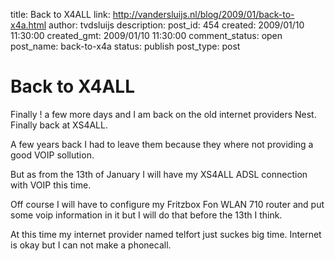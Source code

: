 title: Back to X4ALL
link: http://vandersluijs.nl/blog/2009/01/back-to-x4a.html
author: tvdsluijs
description: 
post_id: 454
created: 2009/01/10 11:30:00
created_gmt: 2009/01/10 11:30:00
comment_status: open
post_name: back-to-x4a
status: publish
post_type: post

# Back to X4ALL

Finally ! a few more days and I am back on the old internet providers Nest. Finally back at XS4ALL.  
  
A few years back I had to leave them because they where not providing a good VOIP sollution.  
  
  
  
But as from the 13th of January I will have my XS4ALL ADSL connection with VOIP this time.  
  
Off course I will have to configure my Fritzbox Fon WLAN 710 router and put some voip information in it but I will do that before the 13th I think.  
  
At this time my internet provider named telfort just suckes big time. Internet is okay but I can not make a phonecall.